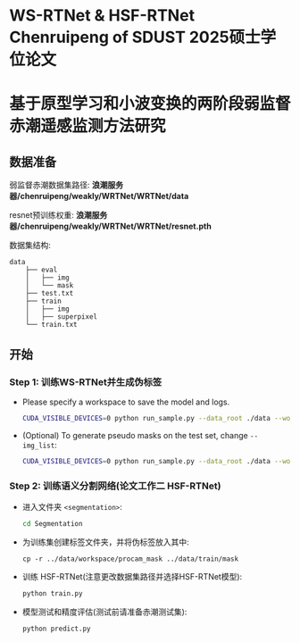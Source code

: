 # WS-RTNet & HSF-RTNet Chenruipeng of SDUST 2025硕士学位论文
# 基于原型学习和小波变换的两阶段弱监督赤潮遥感监测方法研究

## 数据准备

弱监督赤潮数据集路径: **浪潮服务器/chenruipeng/weakly/WRTNet/WRTNet/data**

resnet预训练权重: **浪潮服务器/chenruipeng/weakly/WRTNet/WRTNet/resnet.pth**

数据集结构:

```
data
    ├── eval
    │   ├── img
    │   └── mask
    ├── test.txt
    ├── train
    │   ├── img
    │   ├── superpixel
    └── train.txt
```

## 开始

### Step 1: 训练WS-RTNet并生成伪标签

- Please specify a workspace to save the model and logs.

    ```bash
    CUDA_VISIBLE_DEVICES=0 python run_sample.py --data_root ./data --work_space ./data/workspace --log_name sample_train --train_cam_pass True --train_procam_pass True --make_procam_pass True
    ```

- (Optional) To generate pseudo masks on the test set, change ```--img_list```:

    ```bash
    CUDA_VISIBLE_DEVICES=0 python run_sample.py --data_root ./data --work_space ./data/workspace --log_name sample_eval --make_procam_pass False --eval_cam_pass True  --img_list test.txt
    ```

### Step 2: 训练语义分割网络(论文工作二 HSF-RTNet)


- 进入文件夹 ```<segmentation>```:

    ```bash
    cd Segmentation
    ```

- 为训练集创建标签文件夹，并将伪标签放入其中:

    ```
    cp -r ../data/workspace/procam_mask ../data/train/mask
    ```

- 训练 HSF-RTNet(注意更改数据集路径并选择HSF-RTNet模型):

    ```bash
    python train.py
    ```

- 模型测试和精度评估(测试前请准备赤潮测试集):

    ```bash
    python predict.py
    ```
